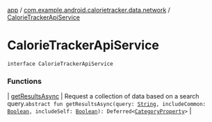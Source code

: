 [app](../../index.md) / [com.example.android.calorietracker.data.network](../index.md) / [CalorieTrackerApiService](./index.md)

# CalorieTrackerApiService

`interface CalorieTrackerApiService`

### Functions

| [getResultsAsync](get-results-async.md) | Request a collection of data based on a search query.`abstract fun getResultsAsync(query: `[`String`](https://kotlinlang.org/api/latest/jvm/stdlib/kotlin/-string/index.html)`, includeCommon: `[`Boolean`](https://kotlinlang.org/api/latest/jvm/stdlib/kotlin/-boolean/index.html)`, includeSelf: `[`Boolean`](https://kotlinlang.org/api/latest/jvm/stdlib/kotlin/-boolean/index.html)`): Deferred<`[`CategoryProperty`](../../com.example.android.calorietracker.data.models/-category-property/index.md)`>` |

